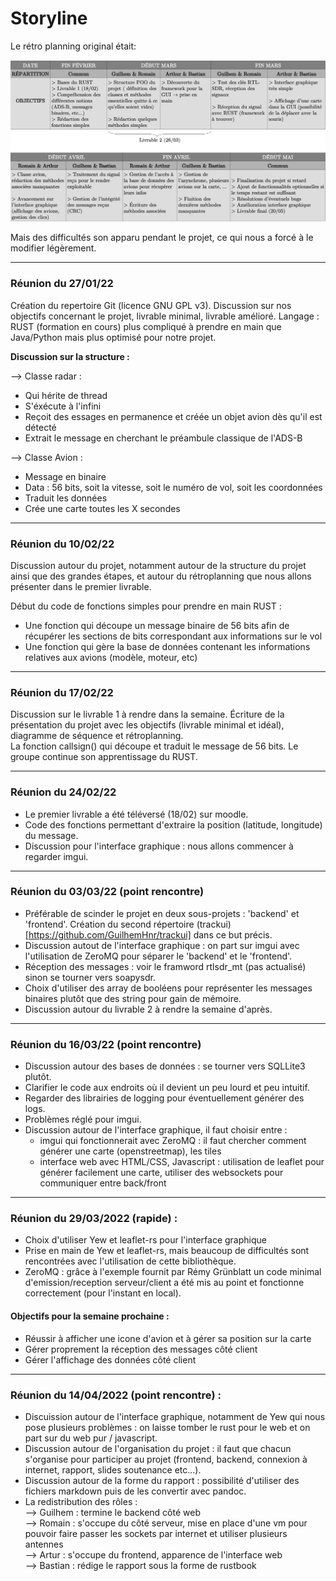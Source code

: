 # Storyline

Le rétro planning original était:

![Retro Planning](images/retroplan.png)

Mais des difficultés son apparu pendant le projet, ce qui nous a forcé à le modifier légèrement.

---

### Réunion du 27/01/22

Création du repertoire Git (licence GNU GPL v3).
Discussion sur nos objectifs concernant le projet, livrable minimal, livrable amélioré.
Langage : RUST (formation en cours) plus compliqué à prendre en main que Java/Python mais plus optimisé pour notre projet.

**Discussion sur la structure :**  
  
--> Classe radar :  
* Qui hérite de thread  
* S'éxécute à l'infini
* Reçoit des essages en permanence et créée un objet avion dès qu'il est détecté
* Extrait le message en cherchant le préambule classique de l'ADS-B

--> Classe Avion :  
  
* Message en binaire
* Data : 56 bits, soit la vitesse, soit le numéro de vol, soit les coordonnées 
* Traduit les données 
* Crée une carte toutes les X secondes  
   
---
  
### Réunion du 10/02/22

Discussion autour du projet, notamment autour de la structure du projet ainsi que des grandes étapes, et autour du rétroplanning que nous allons présenter dans le premier livrable. 

Début du code de fonctions simples pour prendre en main RUST : 
* Une fonction qui découpe un message binaire de 56 bits afin de récupérer les sections de bits correspondant aux informations sur le vol
* Une fonction qui gère la base de données contenant les informations relatives aux avions (modèle, moteur, etc)

---

### Réunion du 17/02/22

Discussion sur le livrable 1 à rendre dans la semaine.
Écriture de la présentation du projet avec les objectifs (livrable minimal et idéal), diagramme de séquence et rétroplanning.  
La fonction callsign() qui découpe et traduit le message de 56 bits.
Le groupe continue son apprentissage du RUST.

---

### Réunion du 24/02/22  

* Le premier livrable a été téléversé (18/02) sur moodle.
* Code des fonctions permettant d'extraire la position (latitude, longitude) du message.
* Discussion pour l'interface graphique : nous allons commencer à regarder imgui.
  

--- 

### Réunion du 03/03/22 (point rencontre)  

* Préférable de scinder le projet en deux sous-projets : 'backend' et 'frontend'. Création du second répertoire (trackui)[https://github.com/GuilhemHnr/trackui] dans ce but précis.
* Discussion autout de l'interface graphique : on part sur imgui avec l'utilisation de ZeroMQ pour séparer le 'backend' et le 'frontend'.
* Réception des messages : voir le framword rtlsdr_mt (pas actualisé) sinon se tourner vers soapysdr.
* Choix d'utiliser des array de booléens pour représenter les messages binaires plutôt que des string pour gain de mémoire.
* Discussion autour du livrable 2 à rendre la semaine d'après.


---

### Réunion du 16/03/22 (point rencontre)  

* Discussion autour des bases de données : se tourner vers SQLLite3 plutôt.
* Clarifier le code aux endroits où il devient un peu lourd et peu intuitif.
* Regarder des librairies de logging pour éventuellement générer des logs.
* Problèmes réglé pour imgui.
* Discussion autour de l'interface graphique, il faut choisir entre :  
  * imgui qui fonctionnerait avec ZeroMQ : il faut chercher comment générer une carte (openstreetmap), les tiles
  * interface web avec HTML/CSS, Javascript : utilisation de leaflet pour générer facilement une carte, utiliser des websockets pour communiquer entre back/front


---

### Réunion du 29/03/2022 (rapide) :  

* Choix d'utiliser Yew et leaflet-rs pour l'interface graphique
* Prise en main de Yew et leaflet-rs, mais beaucoup de difficultés sont rencontrées avec l'utilisation de cette bibliothèque.
* ZeroMQ : grâce à l'exemple fournit par  Rémy Grünblatt un code minimal d'emission/reception serveur/client a été mis au point et fonctionne correctement (pour l'instant en local).


#### Objectifs pour la semaine prochaine :

* Réussir à afficher une icone d'avion et à gérer sa position sur la carte
* Gérer proprement la réception des messages côté client
* Gérer l'affichage des données côté client

---

### Réunion du 14/04/2022 (point rencontre) :  

* Discuission autour de l'interface graphique, notamment de Yew qui nous pose plusieurs problèmes : on laisse tomber le rust pour le web et on part sur du web pur / javascript.
* Discussion autour de l'organisation du projet : il faut que chacun s'organise pour participer au projet (frontend, backend, connexion à internet, rapport, slides soutenance etc...).
* Discussion autour de la forme du rapport : possibilité d'utiliser des fichiers markdown puis de les convertir avec pandoc.
* La redistribution des rôles :  
--> Guilhem : termine le backend côté web  
--> Romain : s'occupe du côté serveur, mise en place d'une vm pour pouvoir faire passer les sockets par internet et utiliser plusieurs antennes  
--> Artur : s'occupe du frontend, apparence de l'interface web  
--> Bastian : rédige le rapport sous la forme de rustbook  
